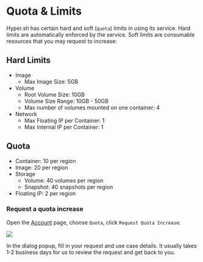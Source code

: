 # Quota & Limits

Hyper.sh has certain hard and soft (`quota`) limits in using its service. Hard limits are automatically enforced by the service. Soft limits are consumable resources that you may request to increase:

## Hard Limits
- Image
	- Max Image Size: 5GB
- Volume
	- Root Volume Size: 10GB
	- Volume Size Range: 10GB - 50GB
	- Max number of volumes mounted on one container: 4
- Network
	- Max Floating IP per Container: 1
	- Max Internal IP per Container: 1

## Quota
- Container: 10 per region
- Image:  20 per region
- Storage
	- Volume: 40 volumes per region
	- Snapshot: 40 snapshots per region
- Floating IP: 2 per region

### Request a quota increase

Open the [Account](https://hyper.sh/account) page, choose `Quota`, click `Request Quota Increase`:

![](https://trello-attachments.s3.amazonaws.com/57ac415d5c5774e392d184a5/2374x1104/864d7065d6e9bb4bbc15cfa23bf0b59e/quota.png)

In the dialog popup, fill in your request and use case details. It usually takes 1-2 business days for us to review the request and get back to you.
